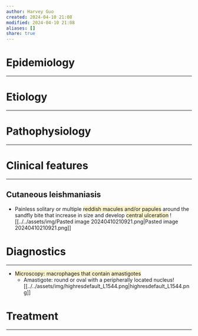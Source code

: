 ```yaml
---
author: Harvey Guo
created: 2024-04-10 21:08
modified: 2024-04-10 21:08
aliases: []
share: true
---
```

# Epidemiology
---


# Etiology
---


# Pathophysiology
---


# Clinical features
---
## Cutaneous leishmaniasis
- Painless solitary or multiple <span style="background:rgba(240, 200, 0, 0.2)">reddish macules and/or papules</span> around the sandfly bite that increase in size and develop <span style="background:rgba(240, 200, 0, 0.2)">central ulceration</span> ![[../../assets/img/Pasted image 20240410210921.png|Pasted image 20240410210921.png]]

# Diagnostics
---
- <span style="background:rgba(240, 200, 0, 0.2)">Microscopy: macrophages that contain amastigotes</span>
	- Amastigote: round or oval with a peripherally located nucleus![[../../assets/img/highresdefault_L1544.png|highresdefault_L1544.png]]

# Treatment
---


